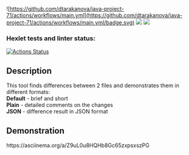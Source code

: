 ![https://github.com/dtarakanova/java-project-71/actions/workflows/main.yml](https://github.com/dtarakanova/java-project-71/actions/workflows/main.yml/badge.svg)
<a href="https://codeclimate.com/github/dtarakanova/java-project-71/maintainability"><img src="https://api.codeclimate.com/v1/badges/3d8545c4e3fa49a2092a/maintainability" /></a>
<a href="https://codeclimate.com/github/dtarakanova/java-project-71/test_coverage"><img src="https://api.codeclimate.com/v1/badges/3d8545c4e3fa49a2092a/test_coverage" /></a>

### Hexlet tests and linter status:
[![Actions Status](https://github.com/dtarakanova/java-project-71/workflows/hexlet-check/badge.svg)](https://github.com/dtarakanova/java-project-71/actions)

<h2>Description</h2>
This tool finds differences between 2 files and demonstrates them in different formats:<br>
<b>Default</b> - brief and short<br>
<b>Plain</b> - detailed comments on the changes<br>
<b>JSON</b> - difference result in JSON format<br>

<h2>Demonstration</h2>
https://asciinema.org/a/Z9uL0u8HQHb8Gc65zxpsxszPG
